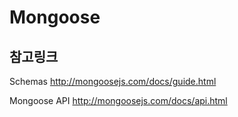 # Mongoose


## 참고링크

Schemas
http://mongoosejs.com/docs/guide.html

Mongoose API
http://mongoosejs.com/docs/api.html


